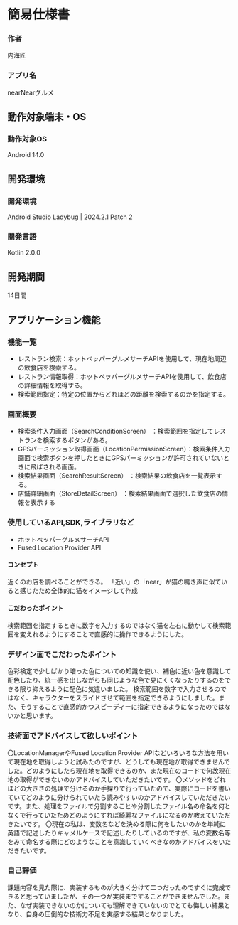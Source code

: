 # 簡易仕様書

### 作者
内海匠
### アプリ名
nearNearグルメ

## 動作対象端末・OS
### 動作対象OS
Android 14.0

## 開発環境
### 開発環境
Android Studio Ladybug | 2024.2.1 Patch 2

### 開発言語
Kotlin 2.0.0

## 開発期間
14日間

## アプリケーション機能
### 機能一覧
- レストラン検索：ホットペッパーグルメサーチAPIを使用して、現在地周辺の飲食店を検索する。
- レストラン情報取得：ホットペッパーグルメサーチAPIを使用して、飲食店の詳細情報を取得する。
- 検索範囲指定：特定の位置からどれほどの距離を検索するのかを指定する。

### 画面概要
- 検索条件入力画面（SearchConditionScreen） ：検索範囲を指定してレストランを検索するボタンがある。
- GPSパーミッション取得画面（LocationPermissionScreen）：検索条件入力画面で検索ボタンを押したときにGPSパーミッションが許可されていないときに飛ばされる画面。
- 検索結果画面（SearchResultScreen） ：検索結果の飲食店を一覧表示する。
- 店舗詳細画面（StoreDetailScreen） ：検索結果画面で選択した飲食店の情報を表示する

### 使用しているAPI,SDK,ライブラリなど
- ホットペッパーグルメサーチAPI
- Fused Location Provider API

#### コンセプト
近くのお店を調べることができる。
「近い」の「near」が猫の鳴き声に似ていると感じたため全体的に猫をイメージして作成

#### こだわったポイント
検索範囲を指定するときに数字を入力するのではなく猫を左右に動かして検索範囲を変えれるようにすることで直感的に操作できるようにした。

### デザイン面でこだわったポイント
色彩検定で少しばかり培った色についての知識を使い、補色に近い色を意識して配色したり、統一感を出しながらも同じような色で見にくくなったりするのをできる限り抑えるように配色に気遣いました。
検索範囲を数字で入力させるのではなく、キャラクターをスライドさせて範囲を指定できるようにしました。また、そうすることで直感的かつスピーディーに指定できるようになったのではないかと思います。

### 技術面でアドバイスして欲しいポイント
〇LocationManagerやFused Location Provider APIなどいろいろな方法を用いて現在地を取得しようと試みたのですが、どうしても現在地が取得できませんでした。どのようにしたら現在地を取得できるのか、また現在のコードで何故現在地の取得ができないのかアドバイスしていただきたいです。
〇メソッドをどれほどの大きさの処理で分けるのか手探りで行っていたので、実際にコードを書いていてどのように分けられていたら読みやすいのかアドバイスしていただきたいです。また、処理をファイルで分割することや分割したファイル名の命名を何となくで行っていたためどのようにすれば綺麗なファイルになるのか教えていただきたいです。
〇現在の私は、変数名などを決める際に何をしたいのかを単純に英語で記述したりキャメルケースで記述したりしているのですが、私の変数名等をみて命名する際にどのようなことを意識していくべきなのかアドバイスをいただきたいです。

### 自己評価
課題内容を見た際に、実装するものが大きく分けて二つだったのですぐに完成できると思っていましたが、その一つが実装まですることができませんでした。また、なぜ実装できないのかについても理解できていないのでとても悔しい結果となり、自身の圧倒的な技術力不足を実感する結果となりました。
